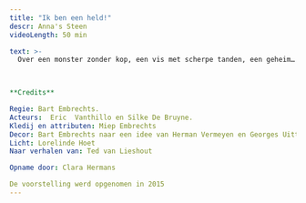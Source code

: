 ```yaml
---
title: "Ik ben een held!"
descr: Anna's Steen
videoLength: 50 min

text: >-
  Over een monster zonder kop, een vis met scherpe tanden, een geheim… dat geheim is én een spook onder het bed! Vier straffe verhalen over een bijzondere vader- kind relatie waarin het kind altijd slimmer en moediger is dan zijn vader. Gekleurd met vertedering, deugnieterij en onverbloemde gruwel. Dit alles voortgestuwd door ritmische jazzmuziek zoals in een stomme film.

‍

**Credits**

Regie: Bart Embrechts.  
Acteurs:  Eric  Vanthillo en Silke De Bruyne.        
Kledij en attributen: Miep Embrechts  
Decor: Bart Embrechts naar een idee van Herman Vermeyen en Georges Uittenhout  
Licht: Lorelinde Hoet  
Naar verhalen van: Ted van Lieshout

Opname door: Clara Hermans

De voorstelling werd opgenomen in 2015
---
```

